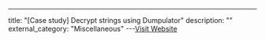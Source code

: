 ---
title: "[Case study] Decrypt strings using Dumpulator"
description: ""
external_category: "Miscellaneous"
---[Visit Website](https://kienmanowar.wordpress.com/2023/05/22/case-study-decrypt-strings-using-dumpulator/)

